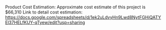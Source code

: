 Product Cost Estimation:
Approximate cost estimate of this project is $66,310
Link to detail cost estimation: https://docs.google.com/spreadsheets/d/1ek2uLdvyHn9Lwd8NytFGHiQATYEl37HELfKUY-qTyew/edit?usp=sharing